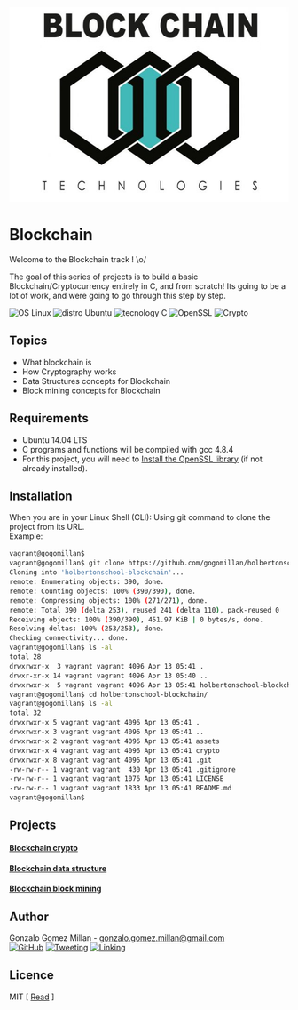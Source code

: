 <div align="center">
  <img width="600" height="350" src="assets/BlockChain_Header.png">
</div>

# Blockchain
Welcome to the Blockchain track ! \o/

The goal of this series of projects is to build a basic Blockchain/Cryptocurrency
entirely in C, and from scratch! Its going to be a lot of work, and were going to
go through this step by step.

![OS Linux](https://img.shields.io/badge/OS-Linux-blue.svg)
![distro Ubuntu](https://img.shields.io/badge/distro-Ubuntu-orange.svg)
![tecnology C](https://img.shields.io/badge/technology-C-green.svg)
![OpenSSL](https://img.shields.io/badge/toolkit-OpenSSL-brown.svg)
![Crypto](https://img.shields.io/badge/discipline-Crypto-yellow.svg)

## Topics
- What blockchain is
- How Cryptography works
- Data Structures concepts for Blockchain
- Block mining concepts for Blockchain

## Requirements
- Ubuntu 14.04 LTS
- C programs and functions will be compiled with gcc 4.8.4
- For this project, you will need to [Install the OpenSSL library](https://help.ubuntu.com/community/OpenSSL#Practical_OpenSSL_Usage) (if not already
  installed).

## Installation
When you are in your Linux Shell (CLI): Using git command to clone the project from its URL.  
Example:
```bash
vagrant@gogomillan$
vagrant@gogomillan$ git clone https://github.com/gogomillan/holbertonschool-blockchain.git
Cloning into 'holbertonschool-blockchain'...
remote: Enumerating objects: 390, done.
remote: Counting objects: 100% (390/390), done.
remote: Compressing objects: 100% (271/271), done.
remote: Total 390 (delta 253), reused 241 (delta 110), pack-reused 0
Receiving objects: 100% (390/390), 451.97 KiB | 0 bytes/s, done.
Resolving deltas: 100% (253/253), done.
Checking connectivity... done.
vagrant@gogomillan$ ls -al
total 28
drwxrwxr-x  3 vagrant vagrant 4096 Apr 13 05:41 .
drwxr-xr-x 14 vagrant vagrant 4096 Apr 13 05:40 ..
drwxrwxr-x  5 vagrant vagrant 4096 Apr 13 05:41 holbertonschool-blockchain
vagrant@gogomillan$ cd holbertonschool-blockchain/
vagrant@gogomillan$ ls -al
total 32
drwxrwxr-x 5 vagrant vagrant 4096 Apr 13 05:41 .
drwxrwxr-x 3 vagrant vagrant 4096 Apr 13 05:41 ..
drwxrwxr-x 2 vagrant vagrant 4096 Apr 13 05:41 assets
drwxrwxr-x 4 vagrant vagrant 4096 Apr 13 05:41 crypto
drwxrwxr-x 8 vagrant vagrant 4096 Apr 13 05:41 .git
-rw-rw-r-- 1 vagrant vagrant  430 Apr 13 05:41 .gitignore
-rw-rw-r-- 1 vagrant vagrant 1076 Apr 13 05:41 LICENSE
-rw-rw-r-- 1 vagrant vagrant 1833 Apr 13 05:41 README.md
vagrant@gogomillan$
```

## Projects
#### [Blockchain crypto](crypto/.#readme)
#### [Blockchain data structure](blockchain/v0.1/.#readme)
#### [Blockchain block mining](blockchain/v0.2/.#readme)

## Author
Gonzalo Gomez Millan - <gonzalo.gomez.millan@gmail.com>  
[![GitHub](https://img.shields.io/badge/github-%23100000.svg?&style=for-the-badge&logo=github&logoColor=white)](https://github.com/gogomillan)
[![Tweeting](https://img.shields.io/badge/twitter-%231DA1F2.svg?&style=for-the-badge&logo=twitter&logoColor=white)](https://twitter.com/gogomillan)
[![Linking](https://img.shields.io/badge/linkedin-%230077B5.svg?&style=for-the-badge&logo=linkedin&logoColor=white)](https://linkedin.com/in/gogomillan)

## Licence
MIT 
\[ [Read](LICENSE) \]
